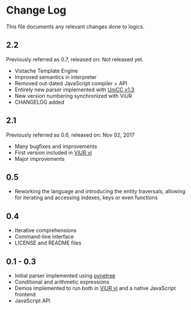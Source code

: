 # Change Log

This file documents any relevant changes done to logics.

## 2.2

Previously referred as 0.7, released on: Not released yet.

- Vistache Template Engine
- Improved semantics in interpreter
- Removed out-dated JavaScript compiler + API
- Entirely new parser implemented with [UniCC v1.3](https://github.com/phorward/unicc)
- New version numbering synchronized with ViUR
- CHANGELOG added

## 2.1

Previously referred as 0.6, released on: Nov 02, 2017

- Many bugfixes and improvements
- First version included in [ViUR vi](https://github.com/viur-framework/vi)
- Major improvements

## 0.5

- Reworking the language and introducing the entity traversals, allowing
  for iterating and accessing indexes, keys or even functions

## 0.4

- Iterative comprehensions
- Command-line interface
- LICENSE and README files

## 0.1 - 0.3

- Initial parser implemented using [pynetree](https://github.com/phorward/pynetree)
- Conditional and arithmetic expressions
- Demos implemented to run both in [ViUR vi](https://github.com/viur-framework/vi) and a native JavaScript frontend
- JavaScript API
